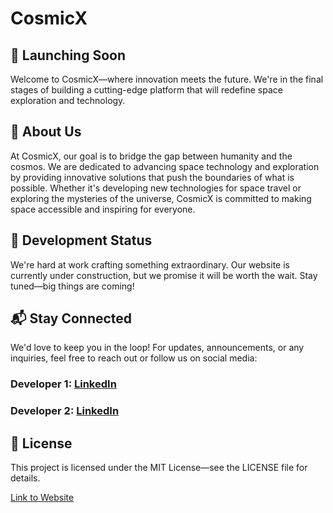 # CosmicX

## 🚀 Launching Soon
Welcome to CosmicX—where innovation meets the future. We're in the final stages of building a cutting-edge platform that will redefine space exploration and technology.

## 🌟 About Us
At CosmicX, our goal is to bridge the gap between humanity and the cosmos. We are dedicated to advancing space technology and exploration by providing innovative solutions that push the boundaries of what is possible. Whether it's developing new technologies for space travel or exploring the mysteries of the universe, CosmicX is committed to making space accessible and inspiring for everyone.

## 🔧 Development Status
We're hard at work crafting something extraordinary. Our website is currently under construction, but we promise it will be worth the wait. Stay tuned—big things are coming!

## 📬 Stay Connected
We'd love to keep you in the loop! For updates, announcements, or any inquiries, feel free to reach out or follow us on social media:

### Developer 1: [LinkedIn](https://www.linkedin.com/in/vipulsingh14/)
### Developer 2: [LinkedIn](https://www.linkedin.com/in/shaurya-afk/)

## 📝 License
This project is licensed under the MIT License—see the LICENSE file for details.

[Link to Website](https://xcosmic.netlify.app/)